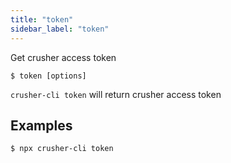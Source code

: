 ```yaml
---
title: "token"
sidebar_label: "token"
---
```



Get crusher access token

```shell
$ token [options]
```

`crusher-cli token` will return crusher access token
## Examples

```shell
$ npx crusher-cli token
```
